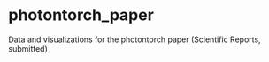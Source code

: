 # photontorch_paper
Data and visualizations for the photontorch paper (Scientific Reports, submitted)
